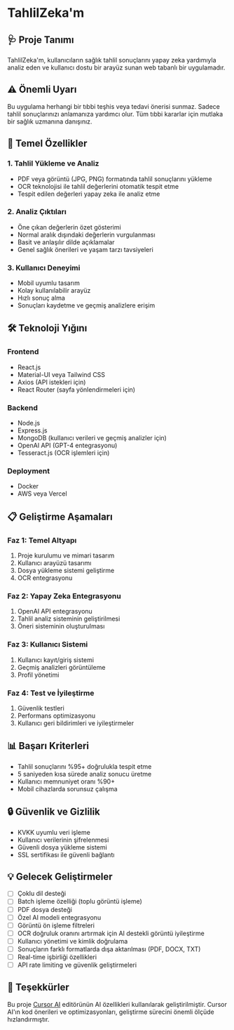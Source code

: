 # TahlilZeka'm

## 🩺 Proje Tanımı

TahlilZeka'm, kullanıcıların sağlık tahlil sonuçlarını yapay zeka yardımıyla analiz eden ve kullanıcı dostu bir arayüz sunan web tabanlı bir uygulamadır.

## ⚠️ Önemli Uyarı

Bu uygulama herhangi bir tıbbi teşhis veya tedavi önerisi sunmaz. Sadece tahlil sonuçlarınızı anlamanıza yardımcı olur. Tüm tıbbi kararlar için mutlaka bir sağlık uzmanına danışınız.

## 🎯 Temel Özellikler

### 1. Tahlil Yükleme ve Analiz

- PDF veya görüntü (JPG, PNG) formatında tahlil sonuçlarını yükleme
- OCR teknolojisi ile tahlil değerlerini otomatik tespit etme
- Tespit edilen değerleri yapay zeka ile analiz etme

### 2. Analiz Çıktıları

- Öne çıkan değerlerin özet gösterimi
- Normal aralık dışındaki değerlerin vurgulanması
- Basit ve anlaşılır dilde açıklamalar
- Genel sağlık önerileri ve yaşam tarzı tavsiyeleri

### 3. Kullanıcı Deneyimi

- Mobil uyumlu tasarım
- Kolay kullanılabilir arayüz
- Hızlı sonuç alma
- Sonuçları kaydetme ve geçmiş analizlere erişim

## 🛠 Teknoloji Yığını

### Frontend

- React.js
- Material-UI veya Tailwind CSS
- Axios (API istekleri için)
- React Router (sayfa yönlendirmeleri için)

### Backend

- Node.js
- Express.js
- MongoDB (kullanıcı verileri ve geçmiş analizler için)
- OpenAI API (GPT-4 entegrasyonu)
- Tesseract.js (OCR işlemleri için)

### Deployment

- Docker
- AWS veya Vercel

## 📋 Geliştirme Aşamaları

### Faz 1: Temel Altyapı

1. Proje kurulumu ve mimari tasarım
2. Kullanıcı arayüzü tasarımı
3. Dosya yükleme sistemi geliştirme
4. OCR entegrasyonu

### Faz 2: Yapay Zeka Entegrasyonu

1. OpenAI API entegrasyonu
2. Tahlil analiz sisteminin geliştirilmesi
3. Öneri sisteminin oluşturulması

### Faz 3: Kullanıcı Sistemi

1. Kullanıcı kayıt/giriş sistemi
2. Geçmiş analizleri görüntüleme
3. Profil yönetimi

### Faz 4: Test ve İyileştirme

1. Güvenlik testleri
2. Performans optimizasyonu
3. Kullanıcı geri bildirimleri ve iyileştirmeler

## 📊 Başarı Kriterleri

- Tahlil sonuçlarını %95+ doğrulukla tespit etme
- 5 saniyeden kısa sürede analiz sonucu üretme
- Kullanıcı memnuniyet oranı %90+
- Mobil cihazlarda sorunsuz çalışma

## 🔒 Güvenlik ve Gizlilik

- KVKK uyumlu veri işleme
- Kullanıcı verilerinin şifrelenmesi
- Güvenli dosya yükleme sistemi
- SSL sertifikası ile güvenli bağlantı

## 💡 Gelecek Geliştirmeler

- [ ] Çoklu dil desteği
- [ ] Batch işleme özelliği (toplu görüntü işleme)
- [ ] PDF dosya desteği
- [ ] Özel AI modeli entegrasyonu
- [ ] Görüntü ön işleme filtreleri
- [ ] OCR doğruluk oranını artırmak için AI destekli görüntü iyileştirme
- [ ] Kullanıcı yönetimi ve kimlik doğrulama
- [ ] Sonuçların farklı formatlarda dışa aktarılması (PDF, DOCX, TXT)
- [ ] Real-time işbirliği özellikleri
- [ ] API rate limiting ve güvenlik geliştirmeleri

## 👏 Teşekkürler

Bu proje [Cursor AI](https://cursor.sh/) editörünün AI özellikleri kullanılarak geliştirilmiştir. Cursor AI'ın kod önerileri ve optimizasyonları, geliştirme sürecini önemli ölçüde hızlandırmıştır.
